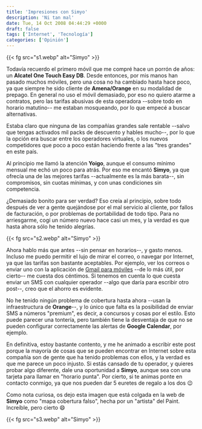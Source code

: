 ```yaml
---
title: 'Impresiones con Simyo'
description: 'Ni tan mal'
date: Tue, 14 Oct 2008 04:44:29 +0000
draft: false
tags: ['Internet', 'Tecnología']
categories: ['Opinión']
---
```


{{< fg src="s1.webp" alt="Simyo" >}}

Todavía recuerdo el primero móvil que me compré hace un porrón de años: un **Alcatel One Touch Easy DB**. Desde entonces, por mis manos han pasado muchos móviles, pero una cosa no ha cambiado hasta hace poco, ya que siempre he sido cliente de **Amena/Orange** en su modalidad de prepago. En general no uso el móvil demasiado, por eso no quiero atarme a contratos, pero las tarifas abusivas de esta operadora --sobre todo en horario matutino-- me estaban mosqueando, por lo que empecé a buscar alternativas.

Estaba claro que ninguna de las compañías grandes sale rentable --salvo que tengas activados mil packs de descuento y hables mucho--, por lo que la opción era buscar entre los operadores virtuales, o los nuevos competidores que poco a poco están haciendo frente a las "tres grandes" en este país.

Al principio me llamó la atención **Yoigo**, aunque el consumo mínimo mensual me echó un poco para atrás. Por eso me encantó **Simyo**, ya que ofrecía una de las mejores tarifas --actualmente es la más barata--, sin compromisos, sin cuotas mínimas, y con unas condiciones sin competencia.

¿Demasiado bonito para ser verdad? Eso creía al principio, sobre todo después de ver a gente quejándose por el mal servicio al cliente, por fallos de facturación, o por problemas de portabilidad de todo tipo. Para no arriesgarme, cogí un número nuevo hace casi un mes, y la verdad es que hasta ahora sólo he tenido alegrías.

{{< fg src="s2.webp" alt="Simyo" >}}

Ahora hablo más que antes --sin pensar en horarios--, y gasto menos. Incluso me puedo permitir el lujo de mirar el correo, o navegar por Internet, ya que las tarifas son bastante aceptables. Por ejemplo, ver los correos o enviar uno con la aplicación de [Gmail para móviles](http://www.google.com/intl/es/mobile/mail/) --de lo más útil, por cierto-- me cuesta dos céntimos. Si tenemos en cuenta lo que cuesta enviar un SMS con cualquier operador --algo que daría para escribir otro post--, creo que el ahorro es evidente.

No he tenido ningún problema de cobertura hasta ahora --usan la infraestructura de **Orange**--, y lo único que falta es la posibilidad de enviar SMS a números "premium", es decir, a concursos y cosas por el estilo. Esto puede parecer una tontería, pero también tiene la desventaja de que no se pueden configurar correctamente las alertas de **Google Calendar**, por ejemplo.

En definitiva, estoy bastante contento, y me he animado a escribir este post porque la mayoría de cosas que se pueden encontrar en Internet sobre esta compañía son de gente que ha tenido problemas con ellos, y la verdad es que me parece un poco injusto. Si estás cansado de tu operador, y quieres probar algo diferente, dale una oportunidad a **Simyo**, aunque sea con una tarjeta para llamar en "horario punta". Por cierto, si te animas ponte en contacto conmigo, ya que nos pueden dar 5 euretes de regalo a los dos :wink:

Como nota curiosa, os dejo esta imagen que está colgada en la web de **Simyo** como "mapa cobertura falso", hecha por un "artista" del Paint. Increíble, pero cierto :smile:

{{< fg src="s3.webp" alt="Simyo" >}}
